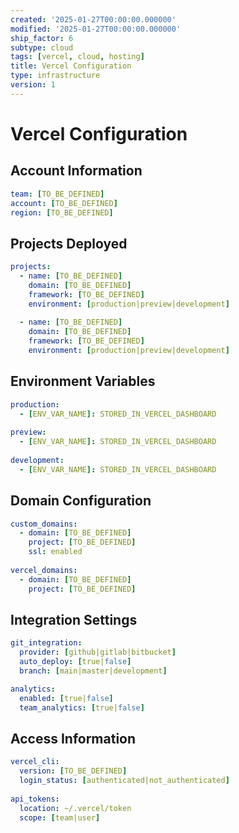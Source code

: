```yaml
---
created: '2025-01-27T00:00:00.000000'
modified: '2025-01-27T00:00:00.000000'
ship_factor: 6
subtype: cloud
tags: [vercel, cloud, hosting]
title: Vercel Configuration
type: infrastructure
version: 1
---
```


# Vercel Configuration

## Account Information
```yaml
team: [TO_BE_DEFINED]
account: [TO_BE_DEFINED]
region: [TO_BE_DEFINED]
```

## Projects Deployed
```yaml
projects:
  - name: [TO_BE_DEFINED]
    domain: [TO_BE_DEFINED]
    framework: [TO_BE_DEFINED]
    environment: [production|preview|development]
    
  - name: [TO_BE_DEFINED]
    domain: [TO_BE_DEFINED]
    framework: [TO_BE_DEFINED]
    environment: [production|preview|development]
```

## Environment Variables
```yaml
production:
  - [ENV_VAR_NAME]: STORED_IN_VERCEL_DASHBOARD
  
preview:
  - [ENV_VAR_NAME]: STORED_IN_VERCEL_DASHBOARD
  
development:
  - [ENV_VAR_NAME]: STORED_IN_VERCEL_DASHBOARD
```

## Domain Configuration
```yaml
custom_domains:
  - domain: [TO_BE_DEFINED]
    project: [TO_BE_DEFINED]
    ssl: enabled
    
vercel_domains:
  - domain: [TO_BE_DEFINED]
    project: [TO_BE_DEFINED]
```

## Integration Settings
```yaml
git_integration:
  provider: [github|gitlab|bitbucket]
  auto_deploy: [true|false]
  branch: [main|master|development]

analytics:
  enabled: [true|false]
  team_analytics: [true|false]
```

## Access Information
```yaml
vercel_cli:
  version: [TO_BE_DEFINED]
  login_status: [authenticated|not_authenticated]
  
api_tokens:
  location: ~/.vercel/token
  scope: [team|user]
```
